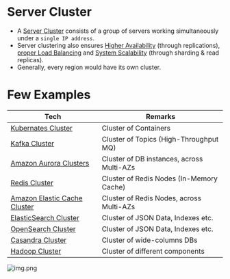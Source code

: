 # Server Cluster
- A [Server Cluster](https://www.racksolutions.com/news/blog/server-cluster-how-it-works/) consists of a group of servers working simultaneously under a `single IP address`.
- Server clustering also ensures [Higher Availability](../Reliability/HighAvailability.md) (through replications), [proper Load Balancing](LoadBalancer.md) and [System Scalability](DBScalability.md) (through sharding & read replicas).
- Generally, every region would have its own cluster.

# Few Examples

| Tech                                                                                                  | Remarks                                     |
|-------------------------------------------------------------------------------------------------------|---------------------------------------------|
| [Kubernates Cluster](../../6a_ContainerOrchestrationServices/Kubernates.md)                                                       | Cluster of Containers                       |
| [Kafka Cluster](../../4_MessageBrokers/Kafka/Readme.md)                                                         | Cluster of Topics (High-Throughput MQ)      |                     
| [Amazon Aurora Clusters](../../../2_AWSComponents/6_DatabaseServices/AmazonRDSAurora/Readme.md)          | Cluster of DB instances, across Multi-AZs   |
| [Redis Cluster](../../3_DatabaseComponents/In-Memory-Cache/Redis/RedisCluster.md)                        | Cluster of Redis Nodes (In-Memory Cache)    |
| [Amazon Elastic Cache Cluster](../../../2_AWSComponents/6_DatabaseServices/AmazonElasticCache.md)        | Cluster of Redis Nodes, across Multi-AZs    |
| [ElasticSearch Cluster](../../3_DatabaseComponents/Search-Indexes/ElasticSearch/ElasticSearchCluster.md) | Cluster of JSON Data, Indexes etc.          |
| [OpenSearch Cluster](../../../2_AWSComponents/6_DatabaseServices/AmazonOpenSearch.md)                    | Cluster of JSON Data, Indexes etc.          |
| [Casandra Cluster](../../3_DatabaseComponents/NoSQL-Databases/ApacheCasandra.md)                         | Cluster of wide-columns DBs                 |
| [Hadoop Cluster](../../5_BigDataComponents/BatchProcessing/ApacheHadoop)                                                 | Cluster of different components             |


![img.png](../assets/server_cluster_img.png)